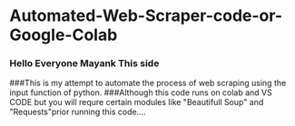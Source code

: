 # Automated-Web-Scraper-code-or-Google-Colab

### Hello Everyone Mayank This side
###This is my attempt to automate the process of web scraping using the input function of python.
###Although this code runs on colab and VS CODE but you will requre certain modules like "Beautifull Soup" and "Requests"prior running this code....
